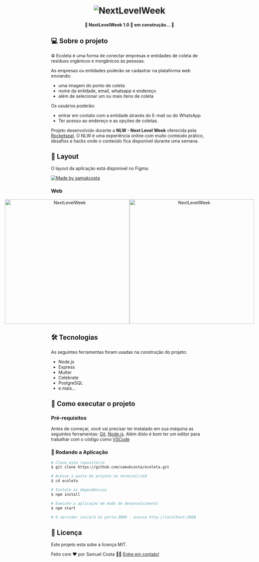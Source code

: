 <h1 align="center">
    <img alt="NextLevelWeek" title="#NextLevelWeek" src="https://www.tgmarinho.com/static/61717ab0ac6b79770fd065bae149d5f0/f570d/banner.png" />
</h1>

<h4 align="center"> 
	🚧 NextLevelWeek 1.0 🚀 em construção... 🚧
</h4>

## 💻 Sobre o projeto

♻️ Ecoleta é uma forma de conectar empresas e entidades de coleta de resíduos orgânicos e inorgânicos às pessoas.

As empresas ou entidades poderão se cadastrar na plataforma web enviando:
- uma imagem do ponto de coleta
- nome da entidade, email, whatsapp e endereço
- além de selecionar um ou mais ítens de coleta

Os usuários poderão:
- entrar em contato com a entidade através do E-mail ou do WhatsApp
- Ter acesso ao endereço e as opções de coletas.

Projeto desenvolvido durante a **NLW - Next Level Week** oferecida pela [Rocketseat](rs).
O NLW é uma experiência online com muito conteúdo prático, desafios e hacks onde o conteúdo fica disponível durante uma semana.


## 🎨 Layout

O layout da aplicação está disponível no Figma:

<a href="https://www.figma.com/file/1SxgOMojOB2zYT0Mdk28lB/Ecoleta?node-id=136%3A546">
  <img alt="Made by samukcosta" src="https://img.shields.io/badge/Acessar%20Layout%20-Figma-%2304D361">
</a>


### Web

<p align="center" style="display: flex; align-items: flex-start; justify-content: center;">
  <img alt="NextLevelWeek" title="#NextLevelWeek" src="https://raw.githubusercontent.com/tgmarinho/Ecoleta/65fa69a3e1fe1c02008fcee6efc34ebe2cf5a1da/assets/web.svg" width="400px">

  <img alt="NextLevelWeek" title="#NextLevelWeek" src="https://raw.githubusercontent.com/tgmarinho/Ecoleta/65fa69a3e1fe1c02008fcee6efc34ebe2cf5a1da/assets/sucesso-web.svg" width="400px">
</p>

## 🛠 Tecnologias

As seguintes ferramentas foram usadas na construção do projeto:

- Node.js
- Express
- Multer
- Celebrate
- PostgreSQL
- e mais...


## 🚀 Como executar o projeto


### Pré-requisitos

Antes de começar, você vai precisar ter instalado em sua máquina as seguintes ferramentas:
[Git](https://git-scm.com), [Node.js][nodejs]. 
Além disto é bom ter um editor para trabalhar com o código como [VSCode][vscode]

### 🎲 Rodando a Aplicação

```bash
# Clone este repositório
$ git clone https://github.com/samukcosta/ecoleta.git

# Acesse a pasta do projeto no terminal/cmd
$ cd ecoleta

# Instale as dependências
$ npm install

# Execute a aplicação em modo de desenvolvimento
$ npm start

# O servidor inciará na porta:3000 - acesse http://localhost:3000
```



## 📝 Licença

Este projeto esta sobe a licença MIT.

Feito com ❤️ por Samuel Costa 👋🏽 [Entre em contato!](https://www.linkedin.com/in/costa-samuel/)

[nodejs]: https://nodejs.org/
[vscode]: https://code.visualstudio.com/
[vceditconfig]: https://marketplace.visualstudio.com/items?itemName=EditorConfig.EditorConfig
[license]: https://opensource.org/licenses/MIT
[vceslint]: https://marketplace.visualstudio.com/items?itemName=dbaeumer.vscode-eslint
[prettier]: https://marketplace.visualstudio.com/items?itemName=esbenp.prettier-vscode
[rs]: https://rocketseat.com.br
